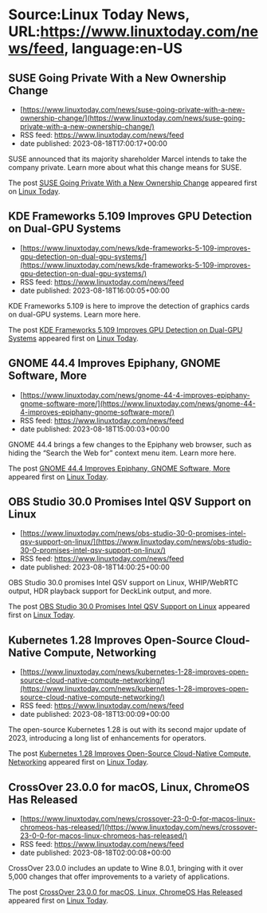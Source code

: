 # Source:Linux Today News, URL:https://www.linuxtoday.com/news/feed, language:en-US

## SUSE Going Private With a New Ownership Change
 - [https://www.linuxtoday.com/news/suse-going-private-with-a-new-ownership-change/](https://www.linuxtoday.com/news/suse-going-private-with-a-new-ownership-change/)
 - RSS feed: https://www.linuxtoday.com/news/feed
 - date published: 2023-08-18T17:00:17+00:00

<p>SUSE announced that its majority shareholder Marcel intends to take the company private. Learn more about what this change means for SUSE.</p>
<p>The post <a href="https://www.linuxtoday.com/news/suse-going-private-with-a-new-ownership-change/" rel="nofollow">SUSE Going Private With a New Ownership Change</a> appeared first on <a href="https://www.linuxtoday.com" rel="nofollow">Linux Today</a>.</p>

## KDE Frameworks 5.109 Improves GPU Detection on Dual-GPU Systems
 - [https://www.linuxtoday.com/news/kde-frameworks-5-109-improves-gpu-detection-on-dual-gpu-systems/](https://www.linuxtoday.com/news/kde-frameworks-5-109-improves-gpu-detection-on-dual-gpu-systems/)
 - RSS feed: https://www.linuxtoday.com/news/feed
 - date published: 2023-08-18T16:00:05+00:00

<p>KDE Frameworks 5.109 is here to improve the detection of graphics cards on dual-GPU systems. Learn more here.</p>
<p>The post <a href="https://www.linuxtoday.com/news/kde-frameworks-5-109-improves-gpu-detection-on-dual-gpu-systems/" rel="nofollow">KDE Frameworks 5.109 Improves GPU Detection on Dual-GPU Systems</a> appeared first on <a href="https://www.linuxtoday.com" rel="nofollow">Linux Today</a>.</p>

## GNOME 44.4 Improves Epiphany, GNOME Software, More
 - [https://www.linuxtoday.com/news/gnome-44-4-improves-epiphany-gnome-software-more/](https://www.linuxtoday.com/news/gnome-44-4-improves-epiphany-gnome-software-more/)
 - RSS feed: https://www.linuxtoday.com/news/feed
 - date published: 2023-08-18T15:00:03+00:00

<p>GNOME 44.4 brings a few changes to the Epiphany web browser, such as hiding the “Search the Web for” context menu item. Learn more here.</p>
<p>The post <a href="https://www.linuxtoday.com/news/gnome-44-4-improves-epiphany-gnome-software-more/" rel="nofollow">GNOME 44.4 Improves Epiphany, GNOME Software, More</a> appeared first on <a href="https://www.linuxtoday.com" rel="nofollow">Linux Today</a>.</p>

## OBS Studio 30.0 Promises Intel QSV Support on Linux
 - [https://www.linuxtoday.com/news/obs-studio-30-0-promises-intel-qsv-support-on-linux/](https://www.linuxtoday.com/news/obs-studio-30-0-promises-intel-qsv-support-on-linux/)
 - RSS feed: https://www.linuxtoday.com/news/feed
 - date published: 2023-08-18T14:00:25+00:00

<p>OBS Studio 30.0 promises Intel QSV support on Linux, WHIP/WebRTC output, HDR playback support for DeckLink output, and more.</p>
<p>The post <a href="https://www.linuxtoday.com/news/obs-studio-30-0-promises-intel-qsv-support-on-linux/" rel="nofollow">OBS Studio 30.0 Promises Intel QSV Support on Linux</a> appeared first on <a href="https://www.linuxtoday.com" rel="nofollow">Linux Today</a>.</p>

## Kubernetes 1.28 Improves Open-Source Cloud-Native Compute, Networking
 - [https://www.linuxtoday.com/news/kubernetes-1-28-improves-open-source-cloud-native-compute-networking/](https://www.linuxtoday.com/news/kubernetes-1-28-improves-open-source-cloud-native-compute-networking/)
 - RSS feed: https://www.linuxtoday.com/news/feed
 - date published: 2023-08-18T13:00:09+00:00

<p>The open-source Kubernetes 1.28 is out with its second major update of 2023, introducing a long list of enhancements for operators.</p>
<p>The post <a href="https://www.linuxtoday.com/news/kubernetes-1-28-improves-open-source-cloud-native-compute-networking/" rel="nofollow">Kubernetes 1.28 Improves Open-Source Cloud-Native Compute, Networking</a> appeared first on <a href="https://www.linuxtoday.com" rel="nofollow">Linux Today</a>.</p>

## CrossOver 23.0.0 for macOS, Linux, ChromeOS Has Released
 - [https://www.linuxtoday.com/news/crossover-23-0-0-for-macos-linux-chromeos-has-released/](https://www.linuxtoday.com/news/crossover-23-0-0-for-macos-linux-chromeos-has-released/)
 - RSS feed: https://www.linuxtoday.com/news/feed
 - date published: 2023-08-18T02:00:08+00:00

<p>CrossOver 23.0.0 includes an update to Wine 8.0.1, bringing with it over 5,000 changes that offer improvements to a variety of applications.</p>
<p>The post <a href="https://www.linuxtoday.com/news/crossover-23-0-0-for-macos-linux-chromeos-has-released/" rel="nofollow">CrossOver 23.0.0 for macOS, Linux, ChromeOS Has Released</a> appeared first on <a href="https://www.linuxtoday.com" rel="nofollow">Linux Today</a>.</p>

